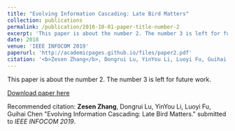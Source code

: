 ```yaml
---
title: "Evolving Information Cascading: Late Bird Matters"
collection: publications
permalink: /publication/2010-10-01-paper-title-number-2
excerpt: 'This paper is about the number 2. The number 3 is left for future work.'
date: 2018
venue: 'IEEE INFOCOM 2019'
paperurl: 'http://academicpages.github.io/files/paper2.pdf'
citation: '<b>Zesen Zhang</b>, Dongrui Lu, YinYou Li, Luoyi Fu, Guihai Chen  &quot;Evolving Information Cascading: Late Bird Matters.&quot; submitted to <i>IEEE INFOCOM 2019</i>.'
---
```

This paper is about the number 2. The number 3 is left for future work.

[Download paper here](http://academicpages.github.io/files/paper2.pdf)

Recommended citation: <b>Zesen Zhang</b>, Dongrui Lu, YinYou Li, Luoyi Fu, Guihai Chen  &quot;Evolving Information Cascading: Late Bird Matters.&quot; submitted to <i>IEEE INFOCOM 2019</i>.